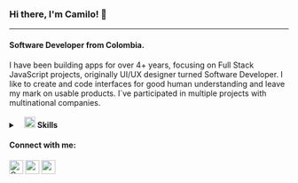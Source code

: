 ### Hi there, I'm Camilo! 👋
---
<h4 align="start">Software Developer from Colombia.</h3>  
I have been building apps for over 4+ years, focusing on Full Stack JavaScript projects, originally UI/UX designer turned Software Developer. I like to create and code interfaces for good human understanding and leave my mark on usable products. I´ve participated in multiple projects with multinational companies.<br>
<br>
<details>
	<summary>&nbsp;&nbsp;&nbsp;<img src="https://i.ibb.co/K5cyGgD/icons8-checkmark-52.png" width="20px" height="20px" /> <b>Skills</b></summary>
	<br/>
	<img src="https://img.shields.io/badge/-HTML%2FCSS-%23222326" alt="HTML/CSS"/>
	<img src="https://img.shields.io/badge/-JavaScript-%23222326" alt="Javascript"/>
	<img src="https://img.shields.io/badge/-Unit Testing-%23222326" alt="Unit Testing"/>
	<img src="https://img.shields.io/badge/-StoryBook-%23222326" alt="StoryBook"/>
	<img src="https://img.shields.io/badge/-A11y-%23222326" alt="A11y"/>
	<img  src="https://img.shields.io/badge/-React-%23222326"  alt="React"/>
	<img  src="https://img.shields.io/badge/-Angular-%23222326"  alt="Angular"/>
	<img  src="https://img.shields.io/badge/-vue-%23222326"  alt="Vue"/>
	<img  src="https://img.shields.io/badge/-NodeJs-%23222326"  alt="NodeJs"/>
	<img  src="https://img.shields.io/badge/-MongoDB-%23222326"  alt="MongoDB"/>
	<img  src="https://img.shields.io/badge/-Sass%2FLess%2FStylus-%23222326"  alt="Sass-Less-Stylus"/>
	<img  src="https://img.shields.io/badge/-Azure Devops-%23222326" alt="Azure Devops"/>
	<img src="https://img.shields.io/badge/-PHP-%23222326" alt="PHP"/>
</details>


<h4 align="left">Connect with me:</h4>  
<p align="left">  
<a href="https://twitter.com/CamiOs6" target="_blank"><img align="center" src="https://i.ibb.co/M76GHd7/icons8-twitter-50.png" alt="CamiOs6" height="25" width="25" /></a>  
<a href="https:https://www.linkedin.com/in/camilo-rivera-quintero-395266b3/" target="_blank"><img align="center" src="https://i.ibb.co/DMDtZ81/icons8-linkedin-50.png" alt="camilo-rivera-quintero-395266b3" height="25" width="25" /></a>   
<a href="https://www.camilorivera.xyz/" target="_blank"><img align="center" src="https://i.ibb.co/Rv62tjR/icons8-website-64.png" alt="www.camilorivera.xyz" height="25" width="25" /></a>  
</p>
